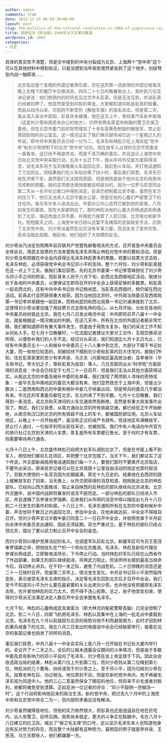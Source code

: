 ```yaml
---
author: admin
comments: true
date: 2012-12-25 06:58:39+00:00
layout: post
slug: the-politics-of-the-cultural-revolution-in-1966-of-yugoslavia-reported
title: 南斯拉夫《政治报》1966年关于文革的报道
wordpress_id: 1002
categories:
- 历史
---
```


具体的真实性不清楚，但是文中提到的中央分裂成为北京、上海两个“党中央”这个可以在其他材料中得到佐证，只是没想到当年局势竟然紧张到了这个地步，剑拔弩张内战一触即发……


> 北京饭店是个变相的外国记者俱乐部，住在这所第一流旅馆的外国记者每天晚上在楼下的餐厅中交换消息，四月二十七日的晚餐柜台上，我听到几位亚洲记者说：他们依预约的时间去见北京市长彭真，但是无法见到，听说彭真已经被扣押了。他显然是受到邓拓的牵连，大家都知道邓拓是彭真的智囊，而自从四月以来，邓拓则不断受到《解放军报》的指名攻击。但是第二天，我从深入采访中获知，彭真并未被捕，他在这天上午，曾经乘汽车赴中南海（这是刘少奇和周恩来办公的地方），仍然有两名穿蓝布制服的警卫员保卫着他。但在北京市委门前却突然增加了十多名穿黄色制服的解放军，禁止彭真回到他的办公室去。这一情况证实了我们俱乐部传闻已达一个星期之久的传说，即中共中央委员会已经一分为二，毛泽东和林彪已在上海另组“党中央”和刘少奇控制下的北京“党中央”对抗。现在由军人占领的北京市党委会一事看来，这已经不再是传说，而是千真万确的事实，并且显示上海党中央已向北京党中央采取行动。五月十五日下午，我从中共外交部方面获得消息，说毛泽东将于当天夜晚乘火车返回北京，我赶到火车站，并打电话通知了几位同业，但结果我们在火车站白等了四小时，事后我们获悉，毛泽东已经在济南下车，虽然我们无法探究原因，但是相信是由于他对北京的局势尚无控制的把握。我的这项想法很快就被证明是对的，因为一位罗马尼亚同业第二天从一名华社记者口中得到消息，彭真仍控制着北京市委，虽然在军方的压力下，他已无法进入北京市委办公室，但是在他的心腹们严密警卫下的住宅内，每天有许多人进进出出，市委办公中心显然已搬到他的家里。六月初发生的事情，现在大家都明白了。那时林彪派他的心腹大将杨成武和杨勇到了北京，强迫改组北京市委，并用武力接管了人民日报、北京电台和新华社。短短数天之间，上海党中央已经以迅雷不及掩耳的武装政变手法，压倒了北京党中央。刘少奇派虽然在北京没有军事力量，而且失去了宣传优势，但并没就此屈服，相反地，他们组织了大规模的反击。

刘少奇派乃决定仿照两年前苏联共产党罢免赫鲁晓夫的方式，召开紧急中央委员会全体会议，用民主投票的方法来罢免毛泽东并阻止林彪对党中央的篡权活动。但是刘少奇没有把握在中全会内获得比毛泽东林彪更多的票数，若要以投票方式击败，毛泽东林彪，必须获得党中央总书记邓小平的支持。整个六月份，刘少奇和彭真就在这一点上下工夫。据我们事后获悉，先的北京市委第一书记李雪峰担任了刘少奇与邓小平之间的桥梁，而彭真本人则于六月下旬，赴西北及西南地区活动，联络分处于各地的中央委员，以便保证在即将召开的中全会上获得足够的多数票。和彭真一起去西北的，还有中共中央书记处书记杨尚昆，当彭真去西南时，杨仍留在西北活动。彭真此行显然获得重大收获。因为当他回北京时，中共政治局委员及西南局第一书记李井泉跟他一起回来，而杨尚昆则和西北局第一书记刘澜涛接到了北京，这使得刘少奇派更加强了用投票方式击倒毛林的信心。从七月开始，分处在各地的中央委员纷纷抵达北京。我在七月八日发出电讯中说：中共即将召开八届十一中全会，就是根据这一情况做出的判断。在这几天中，所有在北京的外国记者都非常忙碌，我们都知道即将有重大事件发生，但是由于局势太复杂，我们的采访工作不知从何处入手。在七月十日晚餐时，一位法国记者建议大家分工合作，互相交换采访所得，以便弥补我们的人手不足。经过分头采访，我们知道迄七月十五日为止，已经有中央委员五十一人和候补中央委员三十八人集中到北京，大部分下榻于书记处大厦，而一些地位较高的，则被招待下榻到刘少奇和彭真的巨大住宅内，据我们所知，住在彭真家里的至少有李井泉、乌兰夫（内蒙地区最高统治者）及李保华（华东局书记，李大钊之子，尊称彭真为叔叔）等人。几位苏联同业从“科学院”方面获得的消息说：中全会已经定于七月二十一日召开，但是我们无法从其他方面获得证实。从抵达北京的中委及候补中委的名单看，我们发现了两项耐人寻味的奇特现象：一是华东及中南地区的委员大都没有来，他们显然效忠于上海中央，但是占少数派；二是西南和西北的中委和候补中委几乎倾巢出动，但是带兵的委员几乎都没有来。华北区的军事委员都在北京，东北的来了不到半数。七月十七日晚餐，我们得到一条消息，说北京和天津间的火车交通突然告断绝，显然是有重大突发事件出现了。稍迟，我们又获悉，从南方通向北京的所有铁路交通，都已经在正午开始断绝，从南京和汉口到北京的所有铁路干线上的车卡，都被国防部征用。北京火车站地区，从晚上十一点开始戒严，虽没有正式的戒严令颁布，但该地区布满解放军，禁止行人通过，一位匈牙利同业前往采访，也被挡驾。我们中有人电话向中共官方的旅行社订北京到天津的火车票，答复是所有车票都已售光，至于何时才有车票，则需要等待再行通告。

七月十八日上午，北京盛传林彪已经把大批军队调到北京了，但是在市面上看不到军人，相信他们都驻扎在郊区，并把整个北京包围了。当天下午，我们都证实了这个传说，外交部新闻局用电话通知我们每一个人，要我们暂时不要离开北京饭店，不要外出采访。原来驻京记者可以在北京周围十公里自由活动的规定也暂时取消了。苏联大使馆的一名官员因为任期届满，原定十九日走的。结果他在去西郊的路上被解放军赶了回来。当天晚上，从外交团获得的消息知道，刚刚抵达北京的林彪部队，已经向山西方面推进，阻止来自陕西的反林彪的部队继续向北京进发。北京外交圈中，说中国内战即将暴发的谣言不胫而走。一部分林彪的部队已经进入市区，并且逮捕了总参谋长罗瑞卿。后来我们从所得的消息中得以描绘出七月十八日到二十日发生的事件的轮廓。十八日上午，毛泽东通知所有在北京的中委和候补中委，声言他将于数日之内返回北京，参加中全会，在他未抵达前，中全会不得擅自召开。但刘少奇声言过半数中委已同意二十一日召开中全会，并依照党章于半月前向全体中央委员发出通知，因此无须延期。双方严重对立。基于林彪的部队已经占领北京，摆出了要以武力制止召开中全会的姿态。

而刘少奇则以维护党章法纪的名义，也调遣军队赶赴北京。新疆军区司令员王恩茂奉罗瑞卿之命，把他驻扎在**的一个师向北京推进。毛泽东、林彪及新任代理总参谋长杨成武，立即致电该师长，下令停止行动。当时林彪的军队已经在山西省作了作战部署，如果王的部队继续挺进，将用武力阻止。但该师师长接到最高当局命令后，自动停止进兵。在千钧一发之际，避免了内战危机。二十日傍晚的消息还是二十一日按时召开。但是第二天早上，情况发生变化。中共总书记邓小平突然临阵变卦，表示接受毛泽东主席的指示，决定等毛泽东回到北京后才召开中全会。我们至今不知道邓小平为什么要在最紧要的关头出卖刘少奇。也许他没有把握把毛泽东击败，也许害怕林彪的实力太大，而不得不违心投靠。总之，由于他改变初衷，使得刘少奇派无法凑足决定人数召开中全会来罢免毛泽东。

七月下旬，林彪的心腹杨成武及谢富治（斯大林式的秘密警察首脑）已完全控制了北京。到二十八日，四架飞机把毛泽东、林彪以及集中在上海的一批毛派中委载到北京。毛泽东在九个月以前就因为北京的局势对他不利而避居南方，此时才回到林彪重兵戒备下的北京。我在八月三日发出的电报说中全会已经秘密举行，接着在北京的各国记者也拍发了同样的消息。

事后我们获悉，中共八届十一中全会实际上是八月一日开始在书记处大厦内举行的。会议开了十二天之久。会后的公报未透露会议期间的斗争情况，但是由于多数中委及具有影响力的邓小平投向了毛泽东，刘少奇在会上肯定居于下风。因此全会改选政治局的结果，林彪从第六位上升到第二位，而刘少奇则从第二位降到第七位，林彪派的几个要角，纷纷凌驾于刘少奇之上。至于邓小平，因为勾结刘少奇在先，投靠毛林在后，功过相当，地位原封不动，但是在新的党中央内，他不再被毛泽东视为同道中人。他的三心二意虽然保全了眼前的地位，但将来不论毛或者刘胜利，他都将难免受到清算。正如亚洲一位记者的评论：“邓小平聪明一世糊涂一时”。这个行动将影响他后来的政治生活。新的党中央，把过去九个月中的上海党中央和北京党中央合二为一，但内部的矛盾远没有解决。

刘少奇虽然被降低地位，但他的实力依然很大，而彭真也还是逍遥自在地在巨宅内，出入有警卫，前呼后拥。局势尚未稳定，更大的斗争正在酝酿中。毛在八月十八日建立的红卫兵，喊出了“保卫毛主席”的口号，足以显示毛泽东本人也知道他身边有反对势力的存在，而且整个大陆都有这种势力，最明显的例子就是李井泉、王恩茂、乌兰夫那些人，他们都雄霸一方。
